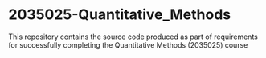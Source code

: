 # 2035025-Quantitative_Methods
This repository contains the source code produced as part of requirements for successfully completing the Quantitative Methods (2035025) course
